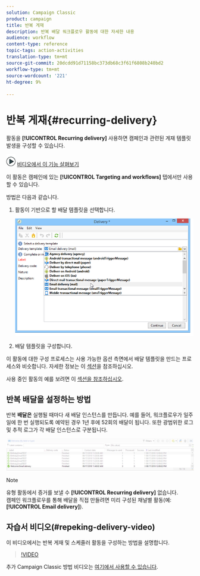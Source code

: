 ```yaml
---
solution: Campaign Classic
product: campaign
title: 반복 게재
description: 반복 배달 워크플로우 활동에 대한 자세한 내용
audience: workflow
content-type: reference
topic-tags: action-activities
translation-type: tm+mt
source-git-commit: 20dcdd91d71158bc373db68c3f61f6808b240bd2
workflow-type: tm+mt
source-wordcount: '221'
ht-degree: 9%

---
```



# 반복 게재{#recurring-delivery}

활동을 **[!UICONTROL Recurring delivery]** 사용하면 캠페인과 관련된 게재 템플릿 발생을 구성할 수 있습니다.

![](assets/do-not-localize/how-to-video.png) [비디오에서 이 기능 살펴보기](#recurring-delivery-video)

이 활동은 캠페인에 있는 **[!UICONTROL Targeting and workflows]** 탭에서만 사용할 수 있습니다.

방법은 다음과 같습니다.

1. 활동이 기반으로 할 배달 템플릿을 선택합니다.

   ![](assets/recurring_delivery_001.png)

1. 배달 템플릿을 구성합니다.

이 활동에 대한 구성 프로세스는 사용 가능한 옵션 측면에서 배달 템플릿을 만드는 프로세스와 비슷합니다. 자세한 정보는 이 [섹션](../../delivery/using/about-templates.md)을 참조하십시오.

사용 중인 활동의 예를 보려면 이 [섹션을 참조하십시오](../../workflow/using/sending-a-birthday-email.md#creating-a-recurring-delivery-in-a-targeting-workflow).

## 반복 배달을 설정하는 방법

반복 **배달은** 실행될 때마다 새 배달 인스턴스를 만듭니다. 예를 들어, 워크플로우가 일주일에 한 번 실행되도록 예약된 경우 1년 후에 52회의 배달이 됩니다. 또한 광범위한 로그 및 추적 로그가 각 배달 인스턴스로 구분됩니다.

![반복 배달](assets/delivery_recurring.jpg)

>[!NOTE]
>
>유형 활동에서 증거를 보낼 수 **[!UICONTROL Recurring delivery]** 없습니다.\
>캠페인 워크플로우를 통해 배달을 직접 만들려면 미리 구성된 채널별 활동(예: **[!UICONTROL Email delivery]**).

## 자습서 비디오(#repeking-delivery-video)

이 비디오에서는 반복 게재 및 스케줄러 활동을 구성하는 방법을 설명합니다.

>[!VIDEO](https://video.tv.adobe.com/v/25040?quality=12)

추가 Campaign Classic 방법 비디오는 [여기에서 사용할 수 있습니다](https://experienceleague.adobe.com/docs/campaign-classic-learn/tutorials/overview.html).

